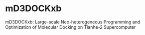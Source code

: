 # mD3DOCKxb
mD3DOCKxb: Large-scale Neo-heterogeneous Programming and Optimization of Molecular Docking on Tianhe-2 Supercomputer
